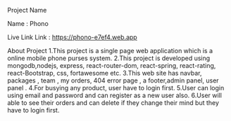Project Name

Name : Phono

Live Link
Link : https://phono-e7ef4.web.app

About Project
1.This project is a single page web application which is a online  mobile phone purses system. 
2.This project is developed using mongodb,nodejs, express, react-router-dom, react-spring, react-rating, react-Bootstrap, css, fortawesome etc. 
3.This web site has navbar, packages , team , my orders, 404 error page , a footer,admin panel, user panel . 
4.For busying any product, user have to login first. 
5.User can login using email and password and can register as a new user also.
6.User will able to see their orders and can delete if they change their mind but they have to login first.